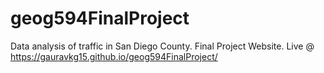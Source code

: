 # geog594FinalProject
Data analysis of traffic in San Diego County. Final Project Website.
Live @ https://gauravkg15.github.io/geog594FinalProject/
